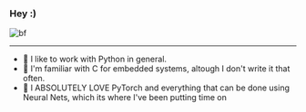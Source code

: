 ### Hey :)
![bf](https://user-images.githubusercontent.com/56324869/111016506-2d62a900-838d-11eb-884d-f74220e36a9f.jpg)

----------------------------------------------------------------------------------------------------------------
- 💙 I like to work with Python in general.
- 💜 I'm familiar with C for embedded systems, altough I don't write it that often.
- 💖 I ABSOLUTELY LOVE PyTorch and everything that can be done using Neural Nets, which its where I've been putting time on
